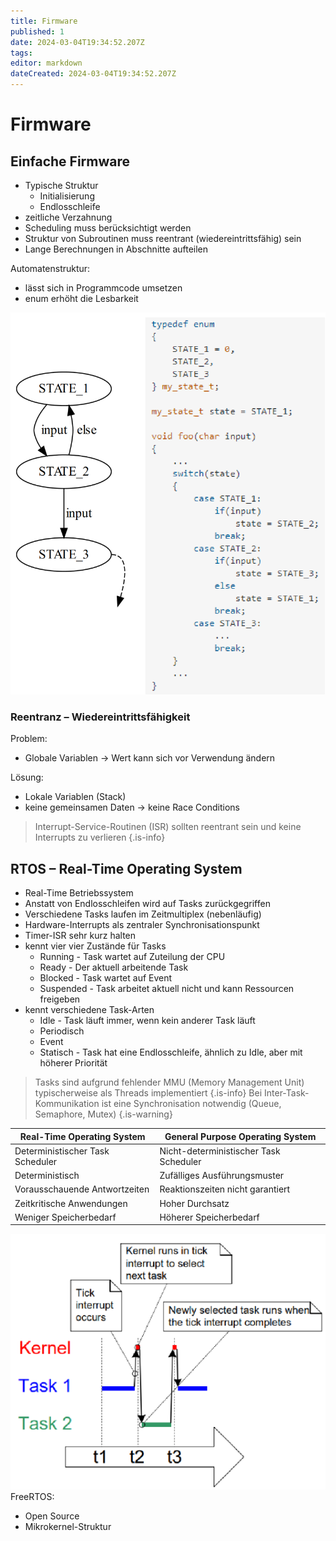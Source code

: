 ```yaml
---
title: Firmware
published: 1
date: 2024-03-04T19:34:52.207Z
tags: 
editor: markdown
dateCreated: 2024-03-04T19:34:52.207Z
---
```


# Firmware

## Einfache Firmware

- Typische Struktur
  - Initialisierung
  - Endlosschleife
- zeitliche Verzahnung
- Scheduling muss berücksichtigt werden
- Struktur von Subroutinen muss reentrant (wiedereintrittsfähig) sein
- Lange Berechnungen in Abschnitte aufteilen

Automatenstruktur:

- lässt sich in Programmcode umsetzen
- enum erhöht die Lesbarkeit

![Automat_Firmware](Automat_Firmware.png)

### Reentranz – Wiedereintrittsfähigkeit

Problem:

- Globale Variablen -> Wert kann sich vor Verwendung ändern

Lösung:

- Lokale Variablen (Stack)
- keine gemeinsamen Daten -> keine Race Conditions

> Interrupt-Service-Routinen (ISR) sollten reentrant sein und keine Interrupts zu verlieren
{.is-info}

## RTOS – Real-Time Operating System

- Real-Time Betriebssystem
- Anstatt von Endlosschleifen wird auf Tasks zurückgegriffen
- Verschiedene Tasks laufen im Zeitmultiplex (nebenläufig)
- Hardware-Interrupts als zentraler Synchronisationspunkt
- Timer-ISR sehr kurz halten
- kennt vier vier Zustände für Tasks
  - Running - Task wartet auf Zuteilung der CPU
  - Ready - Der aktuell arbeitende Task
  - Blocked - Task wartet auf Event
  - Suspended - Task arbeitet aktuell nicht und kann Ressourcen freigeben
- kennt verschiedene Task-Arten
  - Idle - Task läuft immer, wenn kein anderer Task läuft
  - Periodisch
  - Event
  - Statisch - Task hat eine Endlosschleife, ähnlich zu Idle, aber mit höherer Priorität

> Tasks sind aufgrund fehlender MMU (Memory Management Unit) typischerweise als Threads implementiert
{.is-info}
> Bei Inter-Task-Kommunikation ist eine Synchronisation notwendig (Queue, Semaphore, Mutex)
{.is-warning}

|Real-Time Operating System|General Purpose Operating System|
|---|---|
|Deterministischer Task Scheduler|Nicht-deterministischer Task Scheduler|
|Deterministisch|Zufälliges Ausführungsmuster|
|Vorausschauende Antwortzeiten|Reaktionszeiten nicht garantiert|
|Zeitkritische Anwendungen|Hoher Durchsatz|
|Weniger Speicherbedarf|Höherer Speicherbedarf|

![RTOS_Tasks](RTOS_Tasks.png)
FreeRTOS:

- Open Source
- Mikrokernel-Struktur
